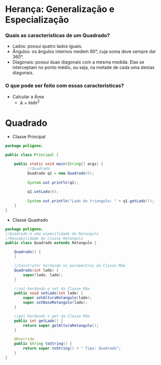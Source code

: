 # Herança: Generalização e Especialização

### Quais as características de um Quadrado?

- Lados: possui quatro lados iguais.
- Ângulos: os ângulos internos medem 90°, cuja soma deve sempre dar 360°.
- Diagonais: possui duas diagonais com a mesma medida. Elas se interceptam no ponto médio, ou seja, na metade de cada uma destas diagonais.

### O que pode ser feito com essas caracteristicas?

- Calcular a Área
  - A = $lado^2$

# Quadrado
- Classe Principal

```Java
package poligono;

public class Principal {

    public static void main(String[] args) {
          //Quadrado
          Quadrado q1 = new Quadrado(5);
          
          System.out.println(q1);
          
          q1.setLado(6);
          
          System.out.println("Lado do triangulo: " + q1.getLado());
    }
}
```

- Classe Quadrado

```Java
package poligono;
//Quadrado é uma especifidade de Retangulo
//Reusabilidade da classe Retangulo
public class Quadrado extends Retangulo {

    Quadrado() {
    }

    //Construtor herdando os paramentros da Classe Mãe
    Quadrado(int lado) {
        super(lado, lado);
    }

    //set herdando o set da Classe Mãe
    public void setLado(int lado) {
        super.setAlturaRetangulo(lado);
        super.setBaseRetangulo(lado);
    }

    //get herdando o get da Classe Mãe
    public int getLado() {
        return super.getAlturaRetangulo();
    }

    @Override
    public String toString() {
        return super.toString() + " Tipo: Quadrado";
    }  
}
```
